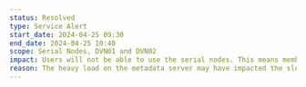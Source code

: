 ```yaml
---
status: Resolved
type: Service Alert
start_date: 2024-04-25 09:30 
end_date: 2024-04-25 10:40 
scope: Serial Nodes, DVN01 and DVN02   
impact: Users will not be able to use the serial nodes. This means members of n02 will not be able to run jobs as their workflow depends on the serial nodes. We appreciate this is both critical and urgent for this project and HPE are investigating.   
reason: The heavy load on the metadata server may have impacted the slurm controller and caused the slurm deamon to fail on these nodes. Investigation is ongoing. 
---
```

